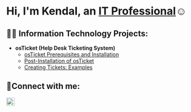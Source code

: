 <h1>Hi, I'm Kendal, an <a href="https://linkedin.com/in/Josh">IT Professional</a>☺</h1>

<h2>👨‍💻 Information Technology Projects:</h2>

- <b>osTicket (Help Desk Ticketing System)</b>
  - [osTicket Prerequisites and Installation](https://github.com/kpratt97/osticket-prereqs)
  - [Post-Installation of osTicket](https://github.com/kpratt97/post-install-config)
  - [Creating Tickets: Examples](https://github.com/kpratt97/ticket-lifecycle)

<h2>🤳Connect with me:</h2>

[<img align="left" alt="Josh | LinkedIn" width="22px" src="https://cdn.jsdelivr.net/npm/simple-icons@v3/icons/linkedin.svg" />][linkedin]

[linkedin]: https://linkedin.com/in/Josh
